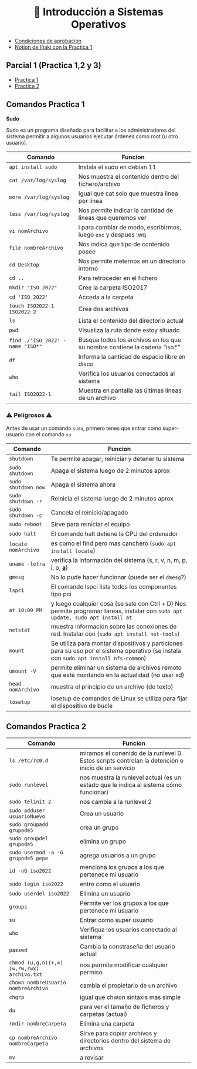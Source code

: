 
<h1 align="center"> 🐧 Introducción a Sistemas Operativos</h1>

- [Condiciones de aprobación](/Documentos/condiciones.md)
- [Notion de Iñaki con la Practica 1](https://nova-calcium-fbd.notion.site/Introducci-n-a-Sistemas-Operativos-78eceb443ac04f919bdf3394bbe22d27)

## Parcial 1 (Practica 1,2 y 3)

- [Practica 1](/Documentos/Practica1.md)
- [Practica 2](/Documentos/Practica2.md)

## Comandos Practica 1 

**Sudo**

Sudo es un programa diseñado para facilitar a los administradores del sistema permitir a algunos usuarios ejecutar órdenes como root (u otro usuario).

| Comando  | Funcion |
| ------------- | ------------- |
| `apt install sudo`  | Instala el sudo en debian 11  |
| `cat /var/log/syslog`  | Nos muestra el contenido dentro del fichero/archivo  |
| `more /var/log/syslog`  | Igual que cat solo que muestra linea por linea   |
| `less /var/log/syslog`  | Nos permite indicar la cantidad de lineas que queremos ver  |
| `vi nomArchivo`  | i para cambiar de modo, escribirmos, luego `esc` y despues :wq  |
| `file nombreArchivo`  | Nos indica que tipo de contenido posee  |
| `cd Desktop`  | Nos permite meternos en un directorio interno  |
| `cd ..`  |  Para retroceder en el fichero  |
| `mkdir "ISO 2022"`  | Cree la carpeta ISO2017  |
| `cd 'ISO 2022'`  | Acceda a la carpeta  |
| `touch ISO2022-1 ISO2022-2`  | Crea dos archivos  |
| `ls`  | Lista el contenido del directorio actual  |
| `pwd`  | Visualiza la ruta donde estoy situado  |
| `find ./'ISO 2022' -name "ISO*"`  | Busqua todos los archivos en los que su nombre contiene la cadena “iso*”   |
| `df`  | Informa la cantidad de espacio libre en disco  |
| `who`  | Verifica los usuarios conectados al sistema  |
| `tail ISO2022-1`  | Muestra en pantalla las últimas líneas de un archivo  |


### ⚠️ Peligrosos ⚠️ 
Antes de usar un comando `sudo`, primero tenes que entrar como super-usuario con el comando `su`

| Comando  | Funcion |
| ------------- | ------------- |
| `shutdown`  | Te permite apagar, reiniciar y detener tu sistema  |
| `sudo shutdown`  | Apaga el sistema luego de 2 minutos aprox  |
| `sudo shutdown now`  | Apaga el sistema ahora  |
| `sudo shutdown -r`  | Reinicia el sistema luego de 2 minutos aprox  |
| `sudo shutdown -c`  | Cancela el reinicio/apagado  |
| `sudo reboot`  | Sirve para reiniciar el equipo  |
| `sudo halt`  | El comando halt detiene la CPU del ordenador  |
| `locate nomArchivo`  | es como el find pero mas canchero (`sudo apt install locate`)   |
| `uname -letra`  | verifica la información del sistema (s, r, v, n, m, p, i, o, **[a]()**)  |
| `gmesg`  | No lo pude hacer funcionar (puede ser el `dmesg`?)  |
| `lspci`  | El comando lspci lista todos los componentes tipo pci    |
| `at 10:00 PM`  | y luego cualquier cosa (se sale con Ctrl + D) Nos permite programar tareas, instalar con `sudo apt update, sudo apt install at`  |
| `netstat`  | muestra información sobre las conexiones de red. Instalar con (`sudo apt install net-tools`)  |
| `mount`  | Se utiliza para montar dispositivos y particiones para su uso por el sistema operativo (se instala con `sudo apt install nfs-common`)  |
| `umount -V`  | permite eliminar un sistema de archivos remoto que esté montando en la actualidad (no usar xd)  |
| `head nomArchivo`  | muestra el principio de un archivo (de texto)  |
| `losetup`  | losetup de comandos de Linux se utiliza para fijar el dispositivo de bucle   |

## Comandos Practica 2

| Comando  | Funcion |
| ------------- | ------------- |
| `ls /etc/rc0.d` | miramos el conenido de la runlevel 0. Estos scripts controlan la detención o inicio de un servicio |
| `sudo runlevel` | nos muestra la runlevel actual (es un estado que le indica al sistema cómo funcionar) |
| `sudo telinit 2` | nos cambia a la runlevel 2 |
| `sudo adduser usuarioNuevo` | Crea un usuario |
| `sudo groupadd grupode5` | crea un grupo |
| `sudo groupdel grupode5` | elimina un grupo |
| `sudo usermod -a -G grupode5 pepe` | agrega usuarios a un grupo |
| `id -nG iso2022` | menciona los grupos a los que pertenece mi usuario |
| `sudo login iso2022` | entro como el usuario |
| `sudo userdel iso2022` | Elimina un usuario |
| `groups`  | Permite ver los grupos a los que pertenece mi usuario  |
| `su`  | Entrar como super usuario  |
| `who`  | Verifiqua los usuarios conectado al sistema  |
| `passwd`  | Cambia la constraseña del usuario actual  |
| `chmod (u,g,o)(+,=)(w,rw,rwx) archivo.txt` | nos permite modificar cualquier permiso |
| `chown nombreUsuario nombreArchivo` | cambia el propietario de un archivo |
| `chgrp` | igual que chwon sintaxis mas simple |
| `du` | para ver el tamaño de ficheros y carpetas (actual) |
| `rmdir nombreCarpeta` | Elimina una carpeta |
| `cp nombreArchivo nombreCarpeta` | Sirve para copiar archivos y directorios dentro del sistema de archivos |
| `mv` | a revisar |
